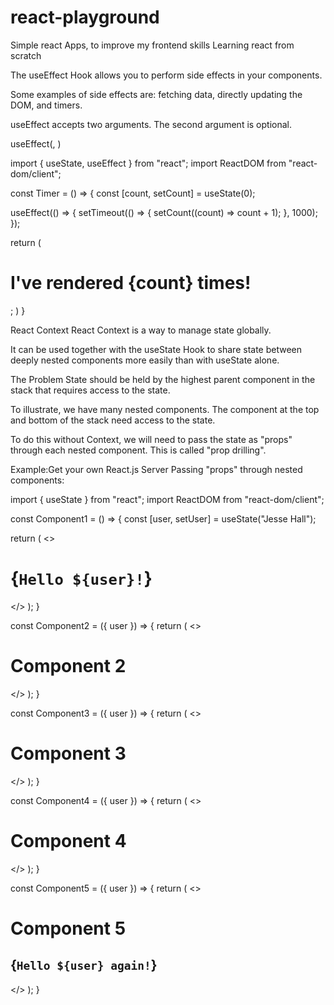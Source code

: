 # react-playground
Simple react Apps, to improve my frontend skills
Learning react from scratch


The useEffect Hook allows you to perform side effects in your components.

Some examples of side effects are: fetching data, directly updating the DOM, and timers.

useEffect accepts two arguments. The second argument is optional.

useEffect(<function>, <dependency>)

import { useState, useEffect } from "react";
import ReactDOM from "react-dom/client";

const Timer = () => {
  const [count, setCount] = useState(0);

  useEffect(() => {
    setTimeout(() => {
      setCount((count) => count + 1);
    }, 1000);
  });

  return (
  <h1>I've rendered {count} times!</h1>;
  )
}


React Context
React Context is a way to manage state globally.

It can be used together with the useState Hook to share state between deeply nested components more easily than with useState alone.

The Problem
State should be held by the highest parent component in the stack that requires access to the state.

To illustrate, we have many nested components. The component at the top and bottom of the stack need access to the state.

To do this without Context, we will need to pass the state as "props" through each nested component. This is called "prop drilling".

Example:Get your own React.js Server
Passing "props" through nested components:

import { useState } from "react";
import ReactDOM from "react-dom/client";

const Component1 = () => {
  const [user, setUser] = useState("Jesse Hall");

  return (
    <>
      <h1>{`Hello ${user}!`}</h1>
      <Component2 user={user} />
    </>
  );
}

const Component2 = ({ user }) => {
  return (
    <>
      <h1>Component 2</h1>
      <Component3 user={user} />
    </>
  );
}

const Component3 = ({ user }) => {
  return (
    <>
      <h1>Component 3</h1>
      <Component4 user={user} />
    </>
  );
}

const Component4 = ({ user }) => {
  return (
    <>
      <h1>Component 4</h1>
      <Component5 user={user} />
    </>
  );
}

const Component5 = ({ user }) => {
  return (
    <>
      <h1>Component 5</h1>
      <h2>{`Hello ${user} again!`}</h2>
    </>
  );
}
